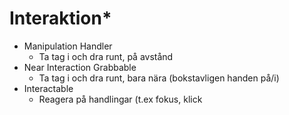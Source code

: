 # Interaktion\*

* Manipulation Handler
  * Ta tag i och dra runt, på avstånd
* Near Interaction Grabbable
  * Ta tag i och dra runt, bara nära (bokstavligen handen på/i)
* Interactable
  * Reagera på handlingar (t.ex fokus, klick
